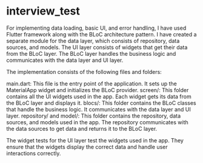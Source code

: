 # interview_test

For implementing data loading, basic UI, and error handling, I have used Flutter framework along with the BLoC architecture pattern. I have created a separate module for the data layer, which consists of repository, data sources, and models. The UI layer consists of widgets that get their data from the BLoC layer. The BLoC layer handles the business logic and communicates with the data layer and UI layer.

The implementation consists of the following files and folders:

main.dart: This file is the entry point of the application. It sets up the MaterialApp widget and initializes the BLoC provider.
screen/: This folder contains all the UI widgets used in the app. Each widget gets its data from the BLoC layer and displays it.
blocs/: This folder contains the BLoC classes that handle the business logic. It communicates with the data layer and UI layer.
repository/ and model/: This folder contains the repository, data sources, and models used in the app. The repository communicates with the data sources to get data and returns it to the BLoC layer.

The widget tests for the UI layer test the widgets used in the app. They ensure that the widgets display the correct data and handle user interactions correctly.
